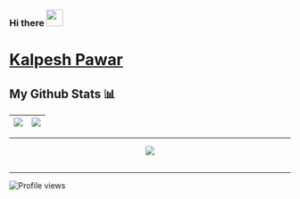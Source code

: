 ### Hi there <img src="https://raw.githubusercontent.com/MartinHeinz/MartinHeinz/master/wave.gif" width="30px">
# [Kalpesh Pawar](https://kalpesh521.github.io/)

<!--
**kalpesh521/kalpesh521** is a ✨ _special_ ✨ repository because its `README.md` (this file) appears on your GitHub profile.

Here are some ideas to get you started:

- 🔭 I’m currently working on ...
- 🌱 I’m currently learning ...
- 👯 I’m looking to collaborate on ...
- 🤔 I’m looking for help with ...
- 💬 Ask me about ...
- 📫 How to reach me: ...
- 😄 Pronouns: ...
- ⚡ Fun fact: ...
-->

 
  
## My Github Stats 📊
|<img src="https://github-readme-stats.vercel.app/api?username=kalpesh521&&show_icons=true&count_private=true&theme=algolia&include_all_commits=true&hide_border=true"/>|<img src="https://github-readme-streak-stats.herokuapp.com/?user=kalpesh521&theme=algolia&hide_border=true"/>|
|---|---|
---
<p align="center"> 
<img src="https://github-readme-stats.vercel.app/api/top-langs/?username=kalpesh521&show_icons=true&theme=radical&layout=compact&langs_count=30&hide_border=true&card_width=450"><br><br>
 
 
</p>
 
---  
![Profile views](https://gpvc.arturio.dev/kalpesh521)

 
